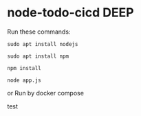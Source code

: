 # node-todo-cicd DEEP

Run these commands:


`sudo apt install nodejs`


`sudo apt install npm`


`npm install`

`node app.js`

or Run by docker compose

test


